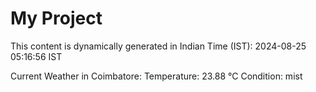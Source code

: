 # My Project

This content is dynamically generated in Indian Time (IST): 2024-08-25 05:16:56 IST


Current Weather in Coimbatore:
Temperature: 23.88 °C
Condition: mist
